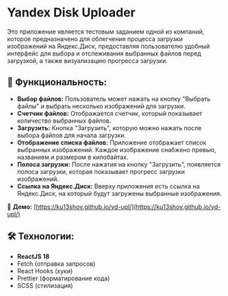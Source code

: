 # Yandex Disk Uploader

Это приложение является тестовым заданием одной из компаний, которое предназначено для облегчения процесса загрузки изображений на Яндекс.Диск, предоставляя пользователю удобный интерфейс для выбора и отслеживания выбранных файлов перед загрузкой, а также визуализацию прогресса загрузки.

## 🚀 Функциональность:
- **Выбор файлов:** Пользователь может нажать на кнопку "Выбрать файлы" и выбрать несколько изображений для загрузки.
- **Счетчик файлов:** Отображается счетчик, который показывает количество выбранных файлов.
- **Загрузить:** Кнопка "Загрузить", которую можно нажать после выбора файлов для начала загрузки.
- **Отображение списка файлов:** Приложение отображает список выбранных изображений. Каждое изображение снабжено превью, названием и размером в килобайтах.
- **Полоса загрузки:** После нажатия на кнопку "Загрузить", появляется полоса загрузки, которая показывает прогресс загрузки изображений.
- **Ссылка на Яндекс.Диск:** Вверху приложения есть ссылка на Яндекс.Диск, на который будут загружены выбранные изображения.

👀 **Демо:** [https://ku13shov.github.io/yd-upl/](https://ku13shov.github.io/yd-upl/)

## 🛠 Технологии:
- **ReactJS 18**
- Fetch (отправка запросов)
- React Hooks (хуки)
- Prettier (форматирование кода)
- SCSS (стилизация)